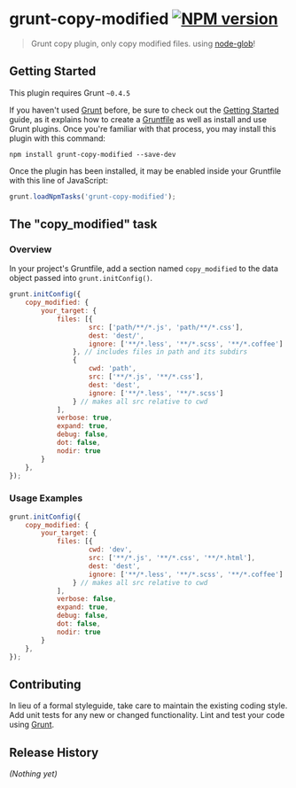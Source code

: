 # grunt-copy-modified [![NPM version](https://badge.fury.io/js/grunt-copy-modified.png)](http://badge.fury.io/js/grunt-copy-modified)


> Grunt copy plugin, only copy modified files. using [node-glob](https://github.com/isaacs/node-glob)!

## Getting Started
This plugin requires Grunt `~0.4.5`

If you haven't used [Grunt](http://gruntjs.com/) before, be sure to check out the [Getting Started](http://gruntjs.com/getting-started) guide, as it explains how to create a [Gruntfile](http://gruntjs.com/sample-gruntfile) as well as install and use Grunt plugins. Once you're familiar with that process, you may install this plugin with this command:

```shell
npm install grunt-copy-modified --save-dev
```

Once the plugin has been installed, it may be enabled inside your Gruntfile with this line of JavaScript:

```js
grunt.loadNpmTasks('grunt-copy-modified');
```

## The "copy_modified" task

### Overview
In your project's Gruntfile, add a section named `copy_modified` to the data object passed into `grunt.initConfig()`.

```js
grunt.initConfig({
	copy_modified: {
		your_target: {
			files: [{
					src: ['path/**/*.js', 'path/**/*.css'],
					dest: 'dest/',
					ignore: ['**/*.less', '**/*.scss', '**/*.coffee']
				}, // includes files in path and its subdirs
				{
					cwd: 'path',
					src: ['**/*.js', '**/*.css'],
					dest: 'dest',
					ignore: ['**/*.less', '**/*.scss']
				} // makes all src relative to cwd 
			],
			verbose: true,
			expand: true,
			debug: false,
			dot: false,
			nodir: true
		}
	},
});
```

### Usage Examples

```js
grunt.initConfig({
	copy_modified: {
		your_target: {
			files: [{
					cwd: 'dev',
					src: ['**/*.js', '**/*.css', '**/*.html'],
					dest: 'dest',
					ignore: ['**/*.less', '**/*.scss', '**/*.coffee']
				} // makes all src relative to cwd 
			],
			verbose: false,
			expand: true,
			debug: false,
			dot: false,
			nodir: true
		}
	},
});
```

## Contributing
In lieu of a formal styleguide, take care to maintain the existing coding style. Add unit tests for any new or changed functionality. Lint and test your code using [Grunt](http://gruntjs.com/).

## Release History
_(Nothing yet)_
